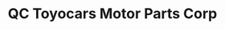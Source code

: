 ---
title: "QC Toyocars Motor Parts Corp"
url: /quezon-city/qc-toyocars-motor-parts-corp/
shop: car parts
---